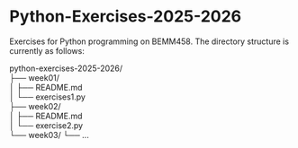 # Python-Exercises-2025-2026
Exercises for Python programming on BEMM458.  The directory structure is currently as follows:

python-exercises-2025-2026/  
├── week01/  
│     ├── README.md  
│     └── exercises1.py  
├── week02/  
│     ├── README.md  
│     └── exercise2.py  
└── week03/
      └── ...  
